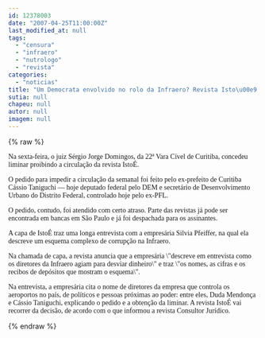```yaml
---
id: 12378003
date: "2007-04-25T11:00:00Z"
last_modified_at: null
tags:
  - "censura"
  - "infraero"
  - "nutrologo"
  - "revista"
categories:
  - "noticias"
title: "Um Democrata envolvido no rolo da Infraero? Revista Isto\u00e9 sofre censura por falar da estatal"
sutia: null
chapeu: null
autor: null
imagem: null
---
```

{% raw %}
<p><P><FONT face=\"\" Verdana??>Na sexta-feira, o juiz Sérgio Jorge Domingos, da 22ª Vara Cível de Curitiba, concedeu liminar proibindo a circulação da revista IstoÉ. </FONT></P></p>
<p><P><FONT face=\"\" Verdana??>O pedido para impedir a circulação da semanal foi feito pelo ex-prefeito de Curitiba Cássio Taniguchi — hoje deputado federal pelo DEM e secretário de Desenvolvimento Urbano do Distrito Federal, controlado hoje pelo ex-PFL. </FONT></P></p>
<p><P><FONT face=\"\" Verdana??>O pedido, contudo, foi atendido com certo atraso. Parte das revistas já pode ser encontrada em bancas em São Paulo e já foi despachada para os assinantes. </FONT></P></p>
<p><P><FONT face=\"\" Verdana??>A capa de Isto</FONT><FONT face=\"\" Verdana??>É traz uma longa entrevista com a empresária Silvia Pfeiffer, na qual ela descreve um esquema complexo de corrupção na Infraero. </FONT></P></p>
<p><P><FONT face=\"\" Verdana??>Na chamada de capa, a revista anuncia que a empresária \"descreve em entrevista como os diretores da Infraero agiam para desviar dinheiro\" e traz \"os nomes, as cifras e os recibos de depósitos que mostram o esquema\". </FONT></P></p>
<p><P><FONT face=\"\" Verdana??>Na entrevista, a empresária cita o nome de diretores da empresa que controla os aeroportos no país, de políticos e pessoas próximas ao poder: entre eles, Duda Mendonça e Cássio Taniguchi, explicando o pedido e a obtenção da liminar. A revista IstoÉ vai recorrer da decisão, de acordo com o que informou a revista Consultor Jurídico. </FONT></P> </p>
{% endraw %}